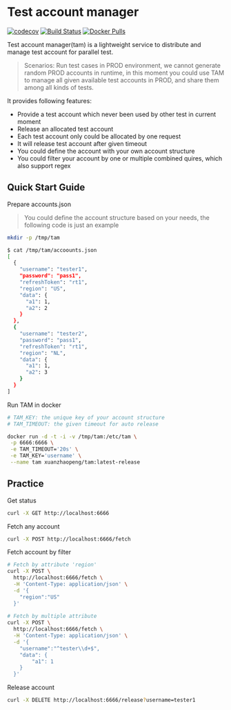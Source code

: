 # Test account manager

[![codecov](https://codecov.io/gh/xuanzhaopeng/tam/branch/master/graph/badge.svg)](https://codecov.io/gh/xuanzhaopeng/tam)
[![Build Status](https://travis-ci.org/xuanzhaopeng/tam.svg?branch=master)](https://travis-ci.org/xuanzhaopeng/tam)
[![Docker Pulls](https://img.shields.io/docker/pulls/xuanzhaopeng/tam.svg)](https://hub.docker.com/r/xuanzhaopeng/tam)

Test account manager(tam) is a lightweight service to distribute and manage test account for parallel test.

> Scenarios: Run test cases in PROD environment, we cannot generate random PROD accounts in runtime, in this moment you could use TAM to manage all given available test accounts in PROD, and share them among all kinds of tests. 

It provides following features:
* Provide a test account which never been used by other test in current moment
* Release an allocated test account
* Each test account only could be allocated by one request
* It will release test account after given timeout
* You could define the account with your own account structure
* You could filter your account by one or multiple combined quires, which also support regex

## Quick Start Guide

Prepare accounts.json

> You could define the account structure based on your needs, the following code is just an example

```bash
mkdir -p /tmp/tam

$ cat /tmp/tam/accoounts.json
[
  {
    "username": "tester1",
    "password": "pass1",
    "refreshToken": "rt1",
    "region": "US",
    "data": {
      "a1": 1,
      "a2": 2
    }
  },
  {
    "username": "tester2",
    "password": "pass1",
    "refreshToken": "rt1",
    "region": "NL",
    "data": {
      "a1": 1,
      "a2": 3
    }
  }
]
```

Run TAM in docker

```bash
# TAM_KEY: the unique key of your account structure
# TAM_TIMEOUT: the given timeout for auto release

docker run -d -t -i -v /tmp/tam:/etc/tam \
 -p 6666:6666 \
 -e TAM_TIMEOUT='20s' \
 -e TAM_KEY='username' \
 --name tam xuanzhaopeng/tam:latest-release
```

## Practice
Get status

```bash
curl -X GET http://localhost:6666 
```

Fetch any account

```bash
curl -X POST http://localhost:6666/fetch
```

Fetch account by filter
```bash
# Fetch by attribute 'region'
curl -X POST \
  http://localhost:6666/fetch \
  -H 'Content-Type: application/json' \
  -d '{
	"region":"US"
  }'
  
# Fetch by multiple attribute
curl -X POST \
  http://localhost:6666/fetch \
  -H 'Content-Type: application/json' \
  -d '{
	"username":"^tester\\d+$",
	"data": {
	    "a1": 1
	}
  }'
```

Release account
```bash
curl -X DELETE http://localhost:6666/release?username=tester1 
```

